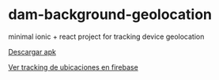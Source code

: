 # dam-background-geolocation
minimal ionic + react project for tracking device geolocation 


[Descargar apk](https://drive.google.com/file/d/1Xzk6GTEOmEhxkNexSO4GCguEjuAWodC8/view?usp=sharing)

[Ver tracking de ubicaciones en firebase](https://youtu.be/LwpjM5aomQ0)

